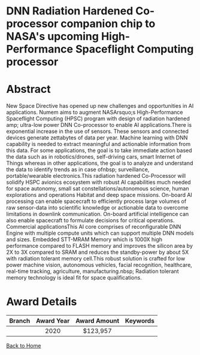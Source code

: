 
DNN Radiation Hardened Co-processor companion chip to NASA&#039;s upcoming High-Performance Spaceflight Computing processor
===========================================================================================================================

# Abstract


New Space Directive has opened up new challenges and opportunities in AI applications. Numem aims to augment NASArsquo;s High-Performance Spaceflight Computing (HPSC) program with design of radiation hardened amp; ultra-low power DNN Co-processor to enable AI applications.There is exponential increase in the use of sensors. These sensors and connected devices generate zettabytes of data per year. Machine learning with DNN capability is needed to extract meaningful and actionable information from this data. For some applications, the goal is to take immediate action based the data such as in robotics/drones, self-driving cars, smart Internet of Things whereas in other applications, the goal is to analyze and understand the data to identify trends as in case ofnbsp; surveillance, portable/wearable electronics.This radiation hardened Co-Processor will solidify HSPC avionics ecosystem with robust AI capabilities much needed for space autonomy, small sat constellations/autonomous science, human explorations and operations Habitat and deep space missions. On-board AI processing can enable spacecraft to efficiently process large volumes of raw sensor-data into scientific knowledge or actionable data to overcome limitations in downlink communication. On-board artificial intelligence can also enable spacecraft to formulate decisions for critical operations. Commercial applicationsThis AI core comprises of reconfigurable DNN Engine with multiple compute units which can support multiple DNN models and sizes. Embedded STT-MRAM Memory which is 1000X high performance compared to FLASH memory and improves the silicon area by 2X to 3X compared to SRAM and reduces the standby-power by about 5X with radiation tolerant memory cell.This robust solution is crafted for low power machine vision, autonomous vehicles, facial recognition, healthcare, real-time tracking, agriculture, manufacturing.nbsp; Radiation tolerant memory technology is ideal fit for space qualifications.  

# Award Details

|Branch|Award Year|Award Amount|Keywords|
| :---: | :---: | :---: | :---: |
||2020|$123,957||
  
  


[Back to Home](https://github.com/chrischow/dod_sbir_awards#674)